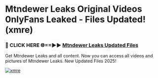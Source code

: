# Mtndewer Leaks Original Videos 0nlyFans Leaked - Files Updated! (xmre)

<h3>🔴 CLICK HERE 🌐==►► <a href="https://tinyurl.com/ehrbuxhb" rel="nofollow">Mtndewer Leaks Updated Files</a></h3>

Get Mtndewer Leaks and all content. Now you can access all videos and pictures of Mtndewer Leaks. New Updated Files 2025!

[![xmre](https://i.imgur.com/lVYEuWS.gif)](https://tinyurl.com/ehrbuxhb)
